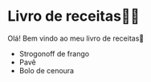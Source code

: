 # Livro de receitas:man_cook:

Olá! Bem vindo ao meu livro de receitas:wave:

- Strogonoff de frango
- Pavê
- Bolo de cenoura